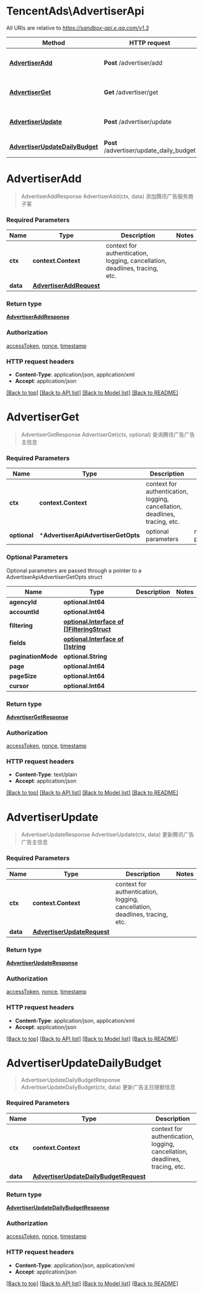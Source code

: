 # TencentAds\AdvertiserApi

All URIs are relative to *https://sandbox-api.e.qq.com/v1.3*

Method | HTTP request | Description
------------- | ------------- | -------------
[**AdvertiserAdd**](AdvertiserApi.md#AdvertiserAdd) | **Post** /advertiser/add | 添加腾讯广告服务商子客
[**AdvertiserGet**](AdvertiserApi.md#AdvertiserGet) | **Get** /advertiser/get | 查询腾讯广告广告主信息
[**AdvertiserUpdate**](AdvertiserApi.md#AdvertiserUpdate) | **Post** /advertiser/update | 更新腾讯广告广告主信息
[**AdvertiserUpdateDailyBudget**](AdvertiserApi.md#AdvertiserUpdateDailyBudget) | **Post** /advertiser/update_daily_budget | 更新广告主日限额信息


# **AdvertiserAdd**
> AdvertiserAddResponse AdvertiserAdd(ctx, data)
添加腾讯广告服务商子客

### Required Parameters

Name | Type | Description  | Notes
------------- | ------------- | ------------- | -------------
 **ctx** | **context.Context** | context for authentication, logging, cancellation, deadlines, tracing, etc.
  **data** | [**AdvertiserAddRequest**](AdvertiserAddRequest.md)|  | 

### Return type

[**AdvertiserAddResponse**](AdvertiserAddResponse.md)

### Authorization

[accessToken](../README.md#accessToken), [nonce](../README.md#nonce), [timestamp](../README.md#timestamp)

### HTTP request headers

 - **Content-Type**: application/json, application/xml
 - **Accept**: application/json

[[Back to top]](#) [[Back to API list]](../README.md#documentation-for-api-endpoints) [[Back to Model list]](../README.md#documentation-for-models) [[Back to README]](../README.md)

# **AdvertiserGet**
> AdvertiserGetResponse AdvertiserGet(ctx, optional)
查询腾讯广告广告主信息

### Required Parameters

Name | Type | Description  | Notes
------------- | ------------- | ------------- | -------------
 **ctx** | **context.Context** | context for authentication, logging, cancellation, deadlines, tracing, etc.
 **optional** | ***AdvertiserApiAdvertiserGetOpts** | optional parameters | nil if no parameters

### Optional Parameters
Optional parameters are passed through a pointer to a AdvertiserApiAdvertiserGetOpts struct

Name | Type | Description  | Notes
------------- | ------------- | ------------- | -------------
 **agencyId** | **optional.Int64**|  | 
 **accountId** | **optional.Int64**|  | 
 **filtering** | [**optional.Interface of []FilteringStruct**](FilteringStruct.md)|  | 
 **fields** | [**optional.Interface of []string**](string.md)|  | 
 **paginationMode** | **optional.String**|  | 
 **page** | **optional.Int64**|  | 
 **pageSize** | **optional.Int64**|  | 
 **cursor** | **optional.Int64**|  | 

### Return type

[**AdvertiserGetResponse**](AdvertiserGetResponse.md)

### Authorization

[accessToken](../README.md#accessToken), [nonce](../README.md#nonce), [timestamp](../README.md#timestamp)

### HTTP request headers

 - **Content-Type**: text/plain
 - **Accept**: application/json

[[Back to top]](#) [[Back to API list]](../README.md#documentation-for-api-endpoints) [[Back to Model list]](../README.md#documentation-for-models) [[Back to README]](../README.md)

# **AdvertiserUpdate**
> AdvertiserUpdateResponse AdvertiserUpdate(ctx, data)
更新腾讯广告广告主信息

### Required Parameters

Name | Type | Description  | Notes
------------- | ------------- | ------------- | -------------
 **ctx** | **context.Context** | context for authentication, logging, cancellation, deadlines, tracing, etc.
  **data** | [**AdvertiserUpdateRequest**](AdvertiserUpdateRequest.md)|  | 

### Return type

[**AdvertiserUpdateResponse**](AdvertiserUpdateResponse.md)

### Authorization

[accessToken](../README.md#accessToken), [nonce](../README.md#nonce), [timestamp](../README.md#timestamp)

### HTTP request headers

 - **Content-Type**: application/json, application/xml
 - **Accept**: application/json

[[Back to top]](#) [[Back to API list]](../README.md#documentation-for-api-endpoints) [[Back to Model list]](../README.md#documentation-for-models) [[Back to README]](../README.md)

# **AdvertiserUpdateDailyBudget**
> AdvertiserUpdateDailyBudgetResponse AdvertiserUpdateDailyBudget(ctx, data)
更新广告主日限额信息

### Required Parameters

Name | Type | Description  | Notes
------------- | ------------- | ------------- | -------------
 **ctx** | **context.Context** | context for authentication, logging, cancellation, deadlines, tracing, etc.
  **data** | [**AdvertiserUpdateDailyBudgetRequest**](AdvertiserUpdateDailyBudgetRequest.md)|  | 

### Return type

[**AdvertiserUpdateDailyBudgetResponse**](AdvertiserUpdateDailyBudgetResponse.md)

### Authorization

[accessToken](../README.md#accessToken), [nonce](../README.md#nonce), [timestamp](../README.md#timestamp)

### HTTP request headers

 - **Content-Type**: application/json, application/xml
 - **Accept**: application/json

[[Back to top]](#) [[Back to API list]](../README.md#documentation-for-api-endpoints) [[Back to Model list]](../README.md#documentation-for-models) [[Back to README]](../README.md)

